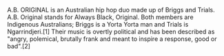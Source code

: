 A.B. ORIGINAL is an Australian hip hop duo made up of Briggs and Trials. A.B. Original stands for Always Black, Original. Both members are Indigenous Australians; Briggs is a Yorta Yorta man and Trials is Ngarrindjeri.[1] Their music is overtly political and has been described as "angry, polemical, brutally frank and meant to inspire a response, good or bad".[2]
